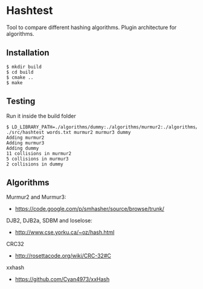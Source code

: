 # Hashtest

Tool to compare different hashing algorithms. Plugin architecture for algorithms.


## Installation


    $ mkdir build
    $ cd build
    $ cmake ..
    $ make


## Testing

Run it inside the build folder

    $ LD_LIBRARY_PATH=./algorithms/dummy:./algorithms/murmur2:./algorithms/murmur3 ./src/hashtest words.txt murmur2 murmur3 dummy
    Adding murmur2
    Adding murmur3
    Adding dummy
    11 collisions in murmur2
    5 collisions in murmur3
    2 collisions in dummy


## Algorithms

Murmur2 and Murmur3:
* https://code.google.com/p/smhasher/source/browse/trunk/

DJB2, DJB2a, SDBM and loselose:
* http://www.cse.yorku.ca/~oz/hash.html

CRC32
* http://rosettacode.org/wiki/CRC-32#C

xxhash
* https://github.com/Cyan4973/xxHash
